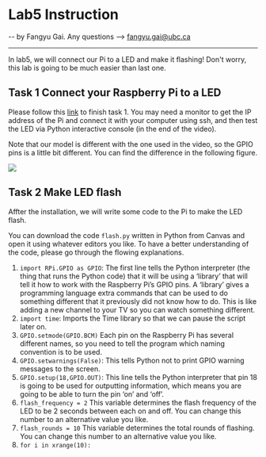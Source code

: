 # Lab5 Instruction

-- by Fangyu Gai. Any questions --> fangyu.gai@ubc.ca

---

In lab5, we will connect our Pi to a LED and make it flashing! 
Don't worry, this lab is going to be much easier than last one.

## Task 1 Connect your Raspberry Pi to a LED

Please follow this [link](https://www.youtube.com/watch?v=BWYy3qZ315U) to finish task 1.
You may need a monitor to get the IP address of the Pi and connect it with your computer using ssh, and then test the LED via Python interactive console (in the end of the video).

Note that our model is different with the one used in the video, so the GPIO pins is a little bit different.
You can find the difference in the following figure. 

![](https://cdn.shopify.com/s/files/1/0176/3274/files/Pins_Only_grande.png?2408547127755526599)

## Task 2 Make LED flash

Affter the installation, we will write some code to the Pi to make the LED flash.

You can download the code `flash.py` written in Python from Canvas and open it using whatever editors you like.
To have a better understanding of the code, please go through the flowing explanations.

1. `import RPi.GPIO as GPIO`: The first line tells the Python interpreter (the thing that runs the Python code) that it will be using a ‘library’ that will tell it how to work with the Raspberry Pi’s GPIO pins.  A ‘library’ gives a programming language extra commands that can be used to do something different that it previously did not know how to do.  This is like adding a new channel to your TV so you can watch something different.
2. `import time`: Imports the Time library so that we can pause the script later on.
3. `GPIO.setmode(GPIO.BCM)` Each pin on the Raspberry Pi has several different names, so you need to tell the program which naming convention is to be used.
4. `GPIO.setwarnings(False)`: This tells Python not to print GPIO warning messages to the screen.
5. `GPIO.setup(18,GPIO.OUT)`: This line tells the Python interpreter that pin 18 is going to be used for outputting information, which means you are going to be able to turn the pin ‘on’ and ‘off’.
5. `flash_frequency = 2` This variable determines the flash frequency of the LED to be 2 seconds between each on and off. You can change this number to an alternative value you like.
6. `flash_rounds = 10` This variable determines the total rounds of flashing. You can change this number to an alternative value you like.
7. `for i in xrange(10):` 